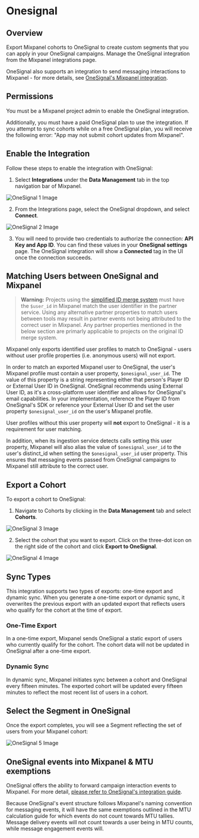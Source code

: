 # Onesignal


## Overview

Export Mixpanel cohorts to OneSignal to create custom segments that you can apply in your OneSignal campaigns. Manage the OneSignal integration from the Mixpanel integrations page.

OneSignal also supports an integration to send messaging interactions to Mixpanel - for more details, see [OneSignal's Mixpanel integration](https://documentation.onesignal.com/docs/mixpanel).

## Permissions

You must be a Mixpanel project admin to enable the OneSignal integration.

Additionally, you must have a paid OneSignal plan to use the integration. If you attempt to sync cohorts while on a free OneSignal plan, you will receive the following error: "App may not submit cohort updates from Mixpanel".

## Enable the Integration

Follow these steps to enable the integration with OneSignal:

1. Select **Integrations** under the **Data Management** tab in the top navigation bar of Mixpanel.

![OneSignal 1 Image](/onesignal1.png)

2. From the Integrations page, select the OneSignal dropdown, and select **Connect**.

![OneSignal 2 Image](/onesignal6.png)

3. You will need to provide two credentials to authorize the connection: **API Key and App ID**. You can find these values in your **OneSignal settings** page. The OneSignal integration will show a **Connected** tag in the UI once the connection succeeds. 

## Matching Users between OneSignal and Mixpanel

> **Warning:** Projects using the [simplified ID merge system](/docs/tracking/how-tos/identifying-users#simplified-vs-original-id-merge) must have the `$user_id` in Mixpanel match the user identifier in the partner service. Using any alternative partner properties to match users between tools may result in partner events not being attributed to the correct user in Mixpanel. Any partner properties mentioned in the below section are primarly applicable to projects on the original ID merge system.

Mixpanel only exports identified user profiles to match to OneSignal - users without user profile properties (i.e. anonymous users) will not export.

In order to match an exported Mixpanel user to OneSignal, the user's Mixpanel profile must contain a user property, `$onesignal_user_id`. The value of this property is a string representing either that person's Player ID or External User ID in OneSignal. OneSignal recommends using External User ID, as it's a cross-platform user identifier and allows for OneSignal's email capabilities. In your implementation, reference the Player ID from OneSignal's SDK or reference your External User ID and set the user property `$onesignal_user_id` on the user's Mixpanel profile.

User profiles without this user property will **not** export to OneSignal - it is a requirement for user matching.

In addition, when its ingestion service detects calls setting this user property, Mixpanel will also alias the value of `$onesignal_user_id` to the user's distinct_id when setting the `$onesignal_user_id` user property. This ensures that messaging events passed from OneSignal campaigns to Mixpanel still attribute to the correct user.

## Export a Cohort
To export a cohort to OneSignal: 

1. Navigate to Cohorts by clicking in the **Data Management** tab and select **Cohorts**.

![OneSignal 3 Image](/onesignal3.png)

2. Select the cohort that you want to export. Click on the three-dot icon on the right side of the cohort and click **Export to OneSignal**.

![OneSignal 4 Image](/onesignal4.png)

## Sync Types
This integration supports two types of exports: one-time export and dynamic sync. When you generate a one-time export or dynamic sync, it overwrites the previous export with an updated export that reflects users who qualify for the cohort at the time of export.

### One-Time Export
In a one-time export, Mixpanel sends OneSignal a static export of users who currently qualify for the cohort. The cohort data will not be updated in OneSignal after a one-time export.

### Dynamic Sync
In dynamic sync, Mixpanel initiates sync between a cohort and OneSignal every fifteen minutes. The exported cohort will be updated every fifteen minutes to reflect the most recent list of users in a cohort.

## Select the Segment in OneSignal

Once the export completes, you will see a Segment reflecting the set of users from your Mixpanel cohort:

![OneSignal 5 Image](/onesignal5.png)

## OneSignal events into Mixpanel & MTU exemptions

OneSignal offers the ability to forward campaign interaction events to Mixpanel. For more detail, [please refer to OneSignal's integration guide](https://documentation.onesignal.com/docs/mixpanel).

Because OneSignal's event structure follows Mixpanel's naming convention for messaging events, it will have the same exemptions outlined in the MTU calculation guide for which events do not count towards MTU tallies. Message delivery events will not count towards a user being in MTU counts, while message engagement events will.
